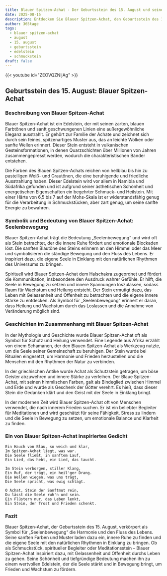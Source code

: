 ```yaml
---
title: Blauer Spitzen-Achat - Der Geburtsstein des 15. August und seine Bedeutung
date: 2025-08-15
description: Entdecken Sie Blauer Spitzen-Achat, den Geburtsstein des 15. August, der Seelenbewegung symbolisiert. Seine Symbolik und Geschichte werden Sie inspirieren.
author: 365tage
tags:
  - blauer spitzen-achat
  - august
  - 15. august
  - geburtsstein
  - edelstein
  - schmuckstein
draft: false
---
```


{{< youtube id="ZEOVQZNljAg" >}}

## Geburtsstein des 15. August: Blauer Spitzen-Achat

### Beschreibung von Blauer Spitzen-Achat

Blauer Spitzen-Achat ist ein Edelstein, der mit seinen zarten, blauen Farbtönen und sanft geschwungenen Linien eine außergewöhnliche Eleganz ausstrahlt. Er gehört zur Familie der Achate und zeichnet sich durch sein feines, spitzenartiges Muster aus, das an leichte Wolken oder sanfte Wellen erinnert. Dieser Stein entsteht in vulkanischen Gesteinsformationen, in denen Quarzschichten über Millionen von Jahren zusammengepresst werden, wodurch die charakteristischen Bänder entstehen.

Die Farben des Blauen Spitzen-Achats reichen von hellblau bis hin zu pastelligen Weiß- und Grautönen, die eine beruhigende und friedliche Ausstrahlung haben. Dieser Edelstein wird vor allem in Namibia und Südafrika gefunden und ist aufgrund seiner ästhetischen Schönheit und energetischen Eigenschaften ein begehrter Schmuck- und Heilstein. Mit einer Härte von 6,5 bis 7 auf der Mohs-Skala ist er widerstandsfähig genug für die Verarbeitung in Schmuckstücken, aber zart genug, um seine sanfte Energie zu bewahren.

### Symbolik und Bedeutung von Blauer Spitzen-Achat: Seelenbewegung

Blauer Spitzen-Achat trägt die Bedeutung „Seelenbewegung“ und wird oft als Stein betrachtet, der die innere Ruhe fördert und emotionale Blockaden löst. Die sanften Blautöne des Steins erinnern an den Himmel oder das Meer und symbolisieren die ständige Bewegung und den Fluss des Lebens. Er inspiriert dazu, die eigene Seele in Einklang mit den natürlichen Rhythmen des Universums zu bringen.

Spirituell wird Blauer Spitzen-Achat dem Halschakra zugeordnet und fördert die Kommunikation, insbesondere den Ausdruck wahrer Gefühle. Er hilft, die Seele in Bewegung zu setzen und innere Spannungen loszulassen, sodass Raum für Wachstum und Heilung entsteht. Der Stein ermutigt dazu, das Leben mit Gelassenheit und Offenheit zu betrachten und die eigene innere Stärke zu entdecken. Als Symbol für „Seelenbewegung“ erinnert er daran, dass Heilung und Wachstum durch das Loslassen und die Annahme von Veränderung möglich sind.

### Geschichten im Zusammenhang mit Blauer Spitzen-Achat

In der Mythologie und Geschichte wurde Blauer Spitzen-Achat oft als Symbol für Schutz und Heilung verwendet. Eine Legende aus Afrika erzählt von einem Schamanen, der den Blauen Spitzen-Achat als Werkzeug nutzte, um die Seele seiner Gemeinschaft zu beruhigen. Der Stein wurde bei Ritualen eingesetzt, um Harmonie und Frieden herzustellen und die Menschen mit den Rhythmen der Natur zu verbinden.

In der griechischen Antike wurde Achat als Schutzstein getragen, um böse Geister abzuwehren und innere Stärke zu verleihen. Der Blaue Spitzen-Achat, mit seinen himmlischen Farben, galt als Bindeglied zwischen Himmel und Erde und wurde als Geschenk der Götter verehrt. Es hieß, dass dieser Stein die Gedanken klärt und den Geist mit der Seele in Einklang bringt.

In der modernen Zeit wird Blauer Spitzen-Achat oft von Menschen verwendet, die nach innerem Frieden suchen. Er ist ein beliebter Begleiter für Meditationen und wird geschätzt für seine Fähigkeit, Stress zu lindern und die Seele in Bewegung zu setzen, um emotionale Balance und Klarheit zu finden.

### Ein von Blauer Spitzen-Achat inspiriertes Gedicht

```
Ein Hauch von Blau, so weich und klar,  
Im Spitzen-Achat liegt, was war.  
Die Seele fließt, in sanftem Lauf,  
Ein Lied, das hebt, ein Lied, das taucht.  

Im Stein verborgen, stiller Klang,  
Ein Ruf, der trägt, ein heil'ger Drang.  
Die Wellen wiegen, was uns trägt,  
Die Seele spricht, was ewig schlägt.  

O Achat, Stein der Sanftmut rein,  
Du lässt die Seele ruh'n und sein.  
Ein Flüstern nur, das Leben lenkt,  
Ein Stein, der Trost und Frieden schenkt.  
```

### Fazit

Blauer Spitzen-Achat, der Geburtsstein des 15. August, verkörpert als Symbol für „Seelenbewegung“ die Harmonie und den Fluss des Lebens. Seine sanften Farben und Muster laden dazu ein, innere Ruhe zu finden und die eigene Seele mit den natürlichen Rhythmen in Einklang zu bringen. Ob als Schmuckstück, spiritueller Begleiter oder Meditationsstein – Blauer Spitzen-Achat inspiriert dazu, mit Gelassenheit und Offenheit durchs Leben zu gehen. Seine Schönheit und tiefgründige Bedeutung machen ihn zu einem wertvollen Edelstein, der die Seele stärkt und in Bewegung bringt, um Frieden und Wachstum zu fördern.